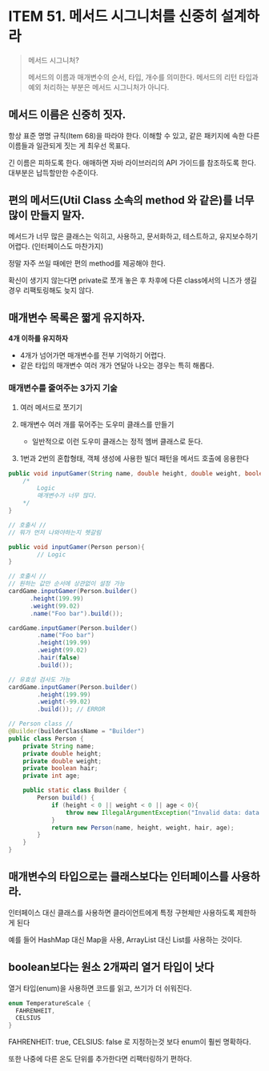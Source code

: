 # ITEM 51. 메서드 시그니처를 신중히 설계하라

> 메서드 시그니처?
> 
>  메서드의 이름과 매개변수의 순서, 타입, 개수를 의미한다. 메서드의 리턴 타입과 예외 처리하는 부분은 메서드 시그니처가 아니다.

## 메서드 이름은 신중히 짓자.

항상 표준 명명 규칙(Item 68)을 따라야 한다. 이해할 수 있고, 같은 패키지에 속한 다른 이름들과 일관되게 짓는 게 최우선 목표다.

긴 이름은 피하도록 한다. 애매하면 자바 라이브러리의 API 가이드를 참조하도록 한다. 대부분은 납득할만한 수준이다.

## 편의 메서드(Util Class 소속의 method 와 같은)를 너무 많이 만들지 말자.

메서드가 너무 많은 클래스는 익히고, 사용하고, 문서화하고, 테스트하고, 유지보수하기 어렵다. (인터페이스도 마찬가지)

정말 자주 쓰일 때에만 편의 method를 제공해야 한다.

확신이 생기지 않는다면 private로 쪼개 놓은 후 차후에 다른 class에서의 니즈가 생길 경우 리팩토링해도 늦지 않다.

## 매개변수 목록은 짧게 유지하자.

**4개 이하를 유지하자**

- 4개가 넘어가면 매개변수를 전부 기억하기 어렵다.
- 같은 타입의 매개변수 여러 개가 연달아 나오는 경우는 특히 해롭다.

### 매개변수를 줄여주는 3가지 기술

1. 여러 메서드로 쪼기기

2. 매개변수 여러 개를 묶어주는 도우미 클래스를 만들기
   - 일반적으로 이런 도우미 클래스는 정적 멤버 클래스로 둔다.

3. 1번과 2번의 혼합형태, 객체 생성에 사용한 빌더 패턴을 메서드 호출에 응용한다

```java
public void inputGamer(String name, double height, double weight, boolean hair, int age){
	/*
		Logic
		매개변수가 너무 많다.
	*/
}

// 호출시 //
// 뭐가 먼저 나와야하는지 헷갈림
```
```java
public void inputGamer(Person person){
		// Logic
}

// 호출시 //
// 원하는 값만 순서에 상관없이 설정 가능
cardGame.inputGamer(Person.builder()
      .height(199.99)
      .weight(99.02)
      .name("Foo bar").build());

cardGame.inputGamer(Person.builder()
	    .name("Foo bar")
	    .height(199.99)
	    .weight(99.02)
	    .hair(false)
	    .build());

// 유효성 검사도 가능
cardGame.inputGamer(Person.builder()
	    .height(199.99)
	    .weight(-99.02)
	    .build()); // ERROR

// Person class //
@Builder(builderClassName = "Builder")
public class Person {
    private String name;
    private double height;
    private double weight;
    private boolean hair;
    private int age;

    public static class Builder {
        Person build() {
            if (height < 0 || weight < 0 || age < 0){
                throw new IllegalArgumentException("Invalid data: data is greater than 0");
            }
            return new Person(name, height, weight, hair, age);
        }
    }
}

```

## 매개변수의 타입으로는 클래스보다는 인터페이스를 사용하라.

인터페이스 대신 클래스를 사용하면 클라이언트에게 특정 구현체만 사용하도록 제한하게 된다

예를 들어 HashMap 대신 Map을 사용, ArrayList 대신 List를 사용하는 것이다.

##  boolean보다는 원소 2개짜리 열거 타입이 낫다

열거 타입(enum)을 사용하면 코드를 읽고, 쓰기가 더 쉬워진다.

```java
enum TemperatureScale {
  FAHRENHEIT,
  CELSIUS
}
```

FAHRENHEIT: true, CELSIUS: false 로 지정하는것 보다 enum이 훨씬 명확하다.

또한 나중에 다른 온도 단위를 추가한다면 리팩터링하기 편하다.

